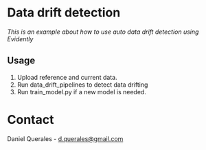 # Data drift detection

*This is an example about how to use auto data drift detection using Evidently*

## Usage

1. Upload reference and current data.
2. Run data_drift_pipelines to detect data drifting
3. Run train_model.py if a new model is needed.

# Contact

Daniel Querales - d.querales@gmail.com


